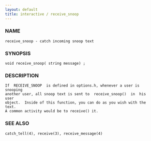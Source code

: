 ```yaml
---
layout: default
title: interactive / receive_snoop
---
```


### NAME

    receive_snoop - catch incoming snoop text

### SYNOPSIS

    void receive_snoop( string message) ;

### DESCRIPTION

    If  RECEIVE_SNOOP  is defined in options.h, whenever a user is snooping
    another user, all snoop text is sent to  receive_snoop()  in  his  user
    object.  Inside of this function, you can do as you wish with the text.
    A common activity would be to receive() it.

### SEE ALSO

    catch_tell(4), receive(3), receive_message(4)
